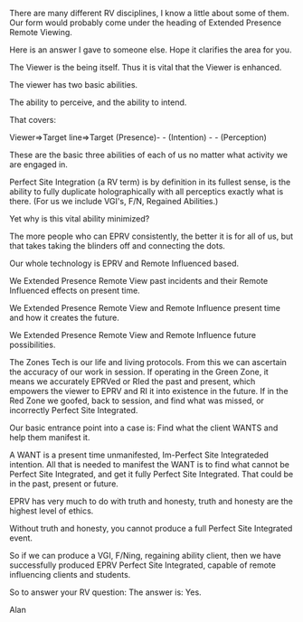
There are many different RV disciplines, I know a little about some of
them. Our form would probably come under the heading of Extended
Presence Remote Viewing.

Here is an answer I gave to someone else. Hope it clarifies the area for you.

The Viewer is the being itself. Thus it is vital that the Viewer is
enhanced.

The viewer has two basic abilities.

The ability to perceive, and the ability to intend.

That covers:

Viewer=>Target line=>Target
(Presence)- - (Intention) - - (Perception)

These are the basic three abilities of each of us no matter what
activity we are engaged in.

Perfect Site Integration (a RV term) is by definition in its fullest
sense, is the ability to fully duplicate holographically with all
perceptics exactly what is there. (For us we include VGI's, F/N,
Regained Abilities.)

Yet why is this vital ability minimized?

The more people who can EPRV consistently, the better it is for all of
us, but that takes taking the
blinders off and connecting the dots.

Our whole technology is EPRV and Remote Influenced based.

We Extended Presence Remote View past incidents and their Remote
Influenced effects on present time.

We Extended Presence Remote View and Remote Influence present time and
how it creates the future.

We Extended Presence Remote View and Remote Influence future
possibilities.

The Zones Tech is our life and living protocols. From this we can
ascertain the accuracy of our work
in session. If operating in the Green Zone, it means we accurately
EPRVed or RIed the past and
present, which empowers the viewer to EPRV and RI it into existence in
the future. If in the Red Zone we goofed, back to session, and find what
was missed, or incorrectly Perfect Site Integrated.

Our basic entrance point into a case is: Find what the client WANTS and
help them manifest it.

A WANT is a present time unmanifested, Im-Perfect Site Integrateded
intention. All that is needed to manifest the WANT is to find what
cannot be Perfect Site Integrated, and get it fully Perfect Site
Integrated. That could be in the past, present or future.

EPRV has very much to do with truth and honesty, truth and honesty are
the highest level of ethics.

Without truth and honesty, you cannot produce a full Perfect Site
Integrated event.

So if we can produce a VGI, F/Ning, regaining ability client, then we
have successfully produced EPRV Perfect Site Integrated, capable of
remote influencing clients and students.

So to answer your RV question: The answer is: Yes.

Alan
